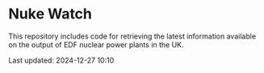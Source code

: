 # Nuke Watch

This repository includes code for retrieving the latest information available on the output of EDF nuclear power plants in the UK.

Last updated: 2024-12-27 10:10
